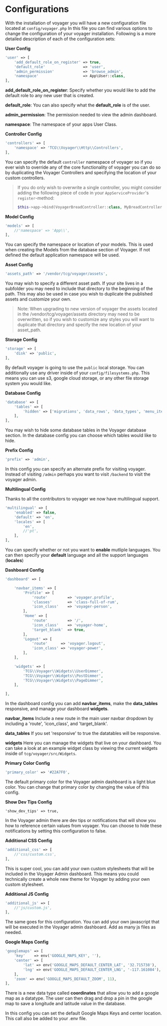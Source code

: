 # Configurations

With the installation of voyager you will have a new configuration file located at `config/voyager.php` In this file you can find various options to change the configuration of your voyager installation. Following is a more detailed description of each of the configuration sets:

**User Config**

```php
'user' => [
    'add_default_role_on_register' => true,
    'default_role'                 => 'user',
    'admin_permission'             => 'browse_admin',
    'namespace'                    => App\User::class,
],
```

**add\_default\_role\_on\_register**: Specify whether you would like to add the default role to any new user that is created.

**default\_role**: You can also specify what the **default\_role** is of the user.

**admin\_permission**: The permission needed to view the admin dashboard.

**namespace**: The namespace of your apps User Class.

**Controller Config**

```php
'controllers' => [
    'namespace' => 'TCG\\Voyager\\Http\\Controllers',
],
```

You can specify the default `controller` namespace of voyager so if you ever wish to override any of the core functionality of voyager you can do so by duplicating the Voyager Controllers and specifying the location of your custom controllers.

> If you do only wish to overwrite a single controller, you might consider adding the following piece of code in your `AppServiceProvider`'s `register`-method:
>
> ```php
> $this->app->bind(VoyagerBreadController::class, MyBreadController::class);
> ```

**Model Config**

```php
'models' => [
    //'namespace' => 'App\\',
],
```

You can specify the namespace or location of your models. This is used when creating the Models from the database section of Voyager. If not defined the default application namespace will be used.

**Asset Config**

```php
'assets_path' => '/vendor/tcg/voyager/assets',
```

You may wish to specify a different asset path. If your site lives in a subfolder you may need to include that directory to the beginning of the path. This may also be used in case you wish to duplicate the published assets and customize your own.

> Note: When upgrading to new version of voyager the assets located in the /vendor/tcg/voyager/assets directory may need to be overwritten, so if you wish to customize any styles you will want to duplicate that directory and specify the new location of your asset\_path.

**Storage Config**

```php
'storage' => [
    'disk' => 'public',
],
```

By default voyager is going to use the `public` local storage. You can additionally use any driver inside of your `config/filesystems.php`. This means you can use s3, google cloud storage, or any other file storage system you would like.

**Database Config**

```php
'database' => [
    'tables' => [
        'hidden' => ['migrations', 'data_rows', 'data_types', 'menu_items', 'password_resets', 'permission_role', 'settings'],
    ],
],
```

You may wish to hide some database tables in the Voyager database section. In the database config you can choose which tables would like to hide.

**Prefix Config**

```php
'prefix' => 'admin',
```

In this config you can specify an alternate prefix for visiting voyager. Instead of visiting `/admin` perhaps you want to visit `/backend` to visit the voyager admin.

**Multilingual Config**

Thanks to all the contributors to voyager we now have multilingual support.

```php
'multilingual' => [
    'enabled' => false,
    'default' => 'en',
    'locales' => [
        'en',
        //'pt',
    ],
],
```

You can specify whether or not you want to **enable** mutliple languages. You can then specify your **default** language and all the support languages \(**locales**\)

**Dashboard Config**

```php
'dashboard' => [

    'navbar_items' => [
        'Profile' => [
            'route'         => 'voyager.profile',
            'classes'       => 'class-full-of-rum',
            'icon_class'    => 'voyager-person',
        ],
        'Home' => [
            'route'         => '/',
            'icon_class'    => 'voyager-home',
            'target_blank'  => true,
        ],
        'Logout' => [
            'route'      => 'voyager.logout',
            'icon_class' => 'voyager-power',
        ],
    ],

    'widgets' => [
        'TCG\\Voyager\\Widgets\\UserDimmer',
        'TCG\\Voyager\\Widgets\\PostDimmer',
        'TCG\\Voyager\\Widgets\\PageDimmer',
    ],

],
```

In the dashboard config you can add **navbar\_items**, make the **data\_tables** responsive, and manage your dashboard **widgets**.

**navbar\_items** Include a new route in the main user navbar dropdown by including a 'route', 'icon\_class', and 'target\_blank'.

**data\_tables** If you set 'responsive' to true the datatables will be responsive.

**widgets** Here you can manage the widgets that live on your dashboard. You can take a look at an example widget class by viewing the current widgets inside of `tcg/voyager/src/Widgets`.

**Primary Color Config**

```php
'primary_color' => '#22A7F0',
```

The default primary color for the Voyager admin dashboard is a light blue color. You can change that primary color by changing the value of this config.

**Show Dev Tips Config**

```text
'show_dev_tips' => true,
```

In the Voyager admin there are dev tips or notifications that will show you how to reference certain values from voyager. You can choose to hide these notifications by setting this configuration to false.

**Additional CSS Config**

```php
'additional_css' => [
    //'css/custom.css',
],
```

This is super cool, you can add your own custom stylesheets that will be included in the Voyager Admin dashboard. This means you could technically create a whole new theme for Voyager by adding your own custom stylesheet.

**Additional JS Config**

```php
'additional_js' => [
    //'js/custom.js',
],
```

The same goes for this configuration. You can add your own javascript that will be executed in the Voyager admin dashboard. Add as many js files as needed.

**Google Maps Config**

```php
'googlemaps' => [
    'key'    => env('GOOGLE_MAPS_KEY', ''),
    'center' => [
        'lat' => env('GOOGLE_MAPS_DEFAULT_CENTER_LAT', '32.715738'),
        'lng' => env('GOOGLE_MAPS_DEFAULT_CENTER_LNG', '-117.161084'),
    ],
    'zoom' => env('GOOGLE_MAPS_DEFAULT_ZOOM', 11),
],
```

There is a new data type called **coordinates** that allow you to add a google map as a datatype. The user can then drag and drop a pin in the google map to save a longitude and latitude value in the database.

In this config you can set the default Google Maps Keys and center location. This call also be added to your .env file.

